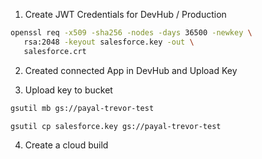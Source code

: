 1. Create JWT Credentials for DevHub / Production

```sh
openssl req -x509 -sha256 -nodes -days 36500 -newkey \
   rsa:2048 -keyout salesforce.key -out \
   salesforce.crt
```

2. Created connected App in DevHub and Upload Key

3. Upload key to bucket

```sh
gsutil mb gs://payal-trevor-test

gsutil cp salesforce.key gs://payal-trevor-test
```

4. Create a cloud build

```sh

```